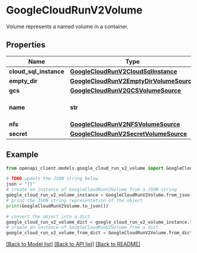 # GoogleCloudRunV2Volume

Volume represents a named volume in a container.

## Properties

Name | Type | Description | Notes
------------ | ------------- | ------------- | -------------
**cloud_sql_instance** | [**GoogleCloudRunV2CloudSqlInstance**](GoogleCloudRunV2CloudSqlInstance.md) |  | [optional] 
**empty_dir** | [**GoogleCloudRunV2EmptyDirVolumeSource**](GoogleCloudRunV2EmptyDirVolumeSource.md) |  | [optional] 
**gcs** | [**GoogleCloudRunV2GCSVolumeSource**](GoogleCloudRunV2GCSVolumeSource.md) |  | [optional] 
**name** | **str** | Required. Volume&#39;s name. | [optional] 
**nfs** | [**GoogleCloudRunV2NFSVolumeSource**](GoogleCloudRunV2NFSVolumeSource.md) |  | [optional] 
**secret** | [**GoogleCloudRunV2SecretVolumeSource**](GoogleCloudRunV2SecretVolumeSource.md) |  | [optional] 

## Example

```python
from openapi_client.models.google_cloud_run_v2_volume import GoogleCloudRunV2Volume

# TODO update the JSON string below
json = "{}"
# create an instance of GoogleCloudRunV2Volume from a JSON string
google_cloud_run_v2_volume_instance = GoogleCloudRunV2Volume.from_json(json)
# print the JSON string representation of the object
print(GoogleCloudRunV2Volume.to_json())

# convert the object into a dict
google_cloud_run_v2_volume_dict = google_cloud_run_v2_volume_instance.to_dict()
# create an instance of GoogleCloudRunV2Volume from a dict
google_cloud_run_v2_volume_from_dict = GoogleCloudRunV2Volume.from_dict(google_cloud_run_v2_volume_dict)
```
[[Back to Model list]](../README.md#documentation-for-models) [[Back to API list]](../README.md#documentation-for-api-endpoints) [[Back to README]](../README.md)


